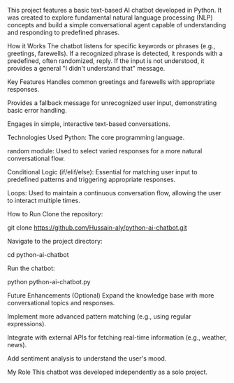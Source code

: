 This project features a basic text-based AI chatbot developed in Python. It was created to explore fundamental natural language processing (NLP) concepts and build a simple conversational agent capable of understanding and responding to predefined phrases.

How it Works
The chatbot listens for specific keywords or phrases (e.g., greetings, farewells). If a recognized phrase is detected, it responds with a predefined, often randomized, reply. If the input is not understood, it provides a general "I didn't understand that" message.

Key Features
Handles common greetings and farewells with appropriate responses.

Provides a fallback message for unrecognized user input, demonstrating basic error handling.

Engages in simple, interactive text-based conversations.

Technologies Used
Python: The core programming language.

random module: Used to select varied responses for a more natural conversational flow.

Conditional Logic (if/elif/else): Essential for matching user input to predefined patterns and triggering appropriate responses.

Loops: Used to maintain a continuous conversation flow, allowing the user to interact multiple times.

How to Run
Clone the repository:

git clone https://github.com/Hussain-aly/python-ai-chatbot.git

Navigate to the project directory:

cd python-ai-chatbot

Run the chatbot:

python python-ai-chatbot.py

Future Enhancements (Optional)
Expand the knowledge base with more conversational topics and responses.

Implement more advanced pattern matching (e.g., using regular expressions).

Integrate with external APIs for fetching real-time information (e.g., weather, news).

Add sentiment analysis to understand the user's mood.

My Role
This chatbot was developed independently as a solo project.
